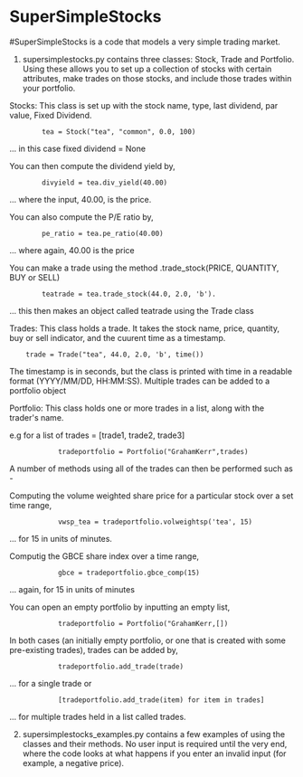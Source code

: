 # SuperSimpleStocks

#SuperSimpleStocks is a code that models a very simple trading market. 

1) supersimplestocks.py contains three classes: Stock, Trade and Portfolio. Using these allows you to set up a collection of stocks with certain attributes, make trades on those stocks, and include those trades within your portfolio.

Stocks: This class is set up with the stock name, type, last dividend, par value, Fixed Dividend.

            tea = Stock("tea", "common", 0.0, 100) 
... in this case fixed dividend = None

You can then compute the dividend yield by,

            divyield = tea.div_yield(40.00) 
... where the input, 40.00, is the price.

You can also compute the P/E ratio by,

            pe_ratio = tea.pe_ratio(40.00) 
... where again, 40.00 is the price

You can make a trade using the method .trade_stock(PRICE, QUANTITY, BUY or SELL)

            teatrade = tea.trade_stock(44.0, 2.0, 'b').
... this then makes an object called teatrade using the Trade class

Trades: This class holds a trade. It takes the stock name, price, quantity, buy or sell indicator, and the cuurent time as a timestamp.

        trade = Trade("tea", 44.0, 2.0, 'b', time()) 
The timestamp is in seconds, but the class is printed with time in a readable format (YYYY/MM/DD, HH:MM:SS). Multiple trades can be added to a portfolio object
        
Portfolio: This class holds one or more trades in a list, along with the trader's name.
           
e.g for a list of trades = [trade1, trade2, trade3]

                tradeportfolio = Portfolio("GrahamKerr",trades)
A number of methods using all of the trades can then be performed such as -

Computing the volume weighted share price for a particular stock over a set time range,

                vwsp_tea = tradeportfolio.volweightsp('tea', 15) 
... for 15 in units of minutes. 

Computig the GBCE share index over a time range,

                gbce = tradeportfolio.gbce_comp(15) 
... again, for 15 in units of minutes
            
You can open an empty portfolio by inputting an empty list,

                tradeportfolio = Portfolio("GrahamKerr,[])
                
In both cases (an initially empty portfolio, or one that is created with some pre-existing trades), trades can be added by,

                tradeportfolio.add_trade(trade) 
... for a single trade or

                [tradeportfolio.add_trade(item) for item in trades] 
... for multiple trades held in a list called trades.
             

2) supersimplestocks_examples.py contains a few examples of using the classes and their methods. 
No user input is required until the very end, where the code looks at what happens if you enter an invalid input (for example, a negative price).
        

